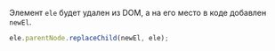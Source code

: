 Элемент `ele` будет удален из DOM, а на его место в коде добавлен `newEl`.

```javascript
ele.parentNode.replaceChild(newEl, ele);
```
